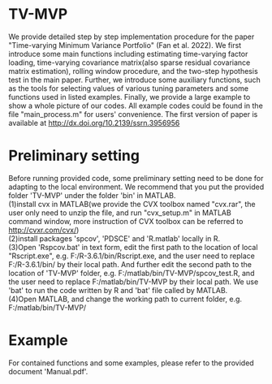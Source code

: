 # TV-MVP
We provide detailed step by step implementation procedure for the paper "Time-varying Minimum Variance Portfolio" (Fan et al. 2022).  We first introduce some main functions including estimating time-varying factor loading, time-varying covariance matrix(also sparse residual covariance matrix estimation), rolling window procedure, and the two-step hypothesis test in the main paper.	Further, we introduce some auxiliary functions, such as the tools for selecting values of various tuning parameters and some functions used in listed examples. Finally, we provide a large example to show a whole picture of our codes. All example codes could be found in the file "main_process.m" for users' convenience. The first version of paper is available at http://dx.doi.org/10.2139/ssrn.3956956

# Preliminary setting
Before running provided code, some preliminary setting need to be done for adapting to the local environment. We recommend that you put the provided folder 'TV-MVP' under the folder 'bin' in MATLAB.<br>
(1)install cvx in MATLAB(we provide the CVX toolbox named "cvx.rar", the user only need to unzip the file, and run "cvx_setup.m" in MATLAB command window, more instruction of CVX toolbox can be referred to http://cvxr.com/cvx/)<br>
(2)install packages 'spcov', 'PDSCE' and 'R.matlab' locally in R.<br>
(3)Open 'Rspcov.bat' in text form, edit the first path to the location of local "Rscript.exe", e.g. F:/R-3.6.1/bin/Rscript.exe, and the user need to replace F:/R-3.6.1/bin/ by their local path. And further edit the second path to the location of  'TV-MVP' folder, e.g. F:/matlab/bin/TV-MVP/spcov_test.R, and the user need to replace F:/matlab/bin/TV-MVP by their local path. We use 'bat' to run the code written by R and 'bat' file called by MATLAB.<br> 
(4)Open MATLAB, and change the working path to current folder, e.g. F:/matlab/bin/TV-MVP/

# Example
For contained functions and some examples, please refer to the provided document 'Manual.pdf'.

